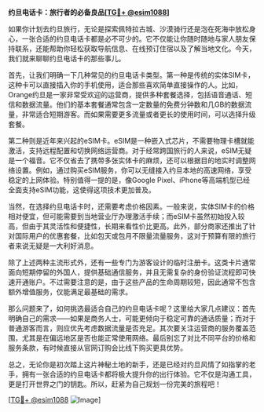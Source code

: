 **约旦电话卡：旅行者的必备良品[[TG💪+ @esim1088](https://t.me/s/esim1088)]**

如果你计划去约旦旅行，无论是探索佩特拉古城、沙漠骑行还是泡在死海中放松身心，一张合适的约旦电话卡都是必不可少的。它不仅能让你随时随地与家人朋友保持联系，还能帮助你轻松获取导航信息、在线预订住宿以及了解当地文化。今天，我们就来聊聊约旦电话卡的那些事儿。

首先，让我们明确一下几种常见的约旦电话卡类型。第一种是传统的实体SIM卡，这种卡可以直接插入你的手机使用，适合那些喜欢简单直接操作的人。比如，Orange约旦是一家非常受欢迎的运营商，提供多种套餐选择，包括语音通话、短信和数据流量。他们的基本套餐通常包含一定数量的免费分钟数和几GB的数据流量，非常适合短期游客。而如果需要更多流量或者更长的使用时间，可以选择升级套餐。

第二种则是近年来兴起的eSIM卡。eSIM是一种嵌入式芯片，不需要物理卡槽就能激活，支持远程配置和切换网络运营商。对于经常跨国旅行的人来说，eSIM无疑是一个福音。它不仅省去了携带多张实体卡的麻烦，还可以根据目的地实时调整网络设置。例如，通过购买eSIM服务，你可以无缝接入约旦本地的高速网络，享受稳定的上网体验。特别值得一提的是，像Google Pixel、iPhone等高端机型已经全面支持eSIM功能，这使得这项技术更加普及。

当然，在选择约旦电话卡时，还需要考虑价格因素。一般来说，实体SIM卡的价格相对便宜，但可能需要到当地营业厅办理激活手续；而eSIM卡虽然初始投入较高，但由于其灵活性和便捷性，长期来看性价比更高。此外，部分商家还推出了针对国际用户的优惠套餐，比如包天或包月不限量流量服务，这对于预算有限的旅行者来说无疑是一大利好消息。

除了上述两种主流形式外，还有一些专门为游客设计的临时注册卡。这类卡片通常面向短期停留的外国人，提供基础通信服务，并且无需复杂的身份验证流程即可快速开通账户。不过需要注意的是，由于这些产品的生命周期较短，因此通常不包含额外增值服务，仅能满足最基础的需求。

那么问题来了，如何挑选最适合自己的约旦电话卡呢？这里给大家几点建议：首先明确自己的需求——如果是商务人士，可能更倾向于稳定可靠的通话质量；而对于普通游客而言，则应优先考虑数据流量是否充足。其次要关注运营商的服务覆盖范围，尤其是在偏远地区是否也能正常使用网络。最后别忘了对比不同平台的价格和服务条款，有时候直接从官网订购会比线下购买更具优势。

总之，无论你是初次踏上这片神秘土地的新手，还是已经对约旦风情了如指掌的老手，拥有一张合适的约旦电话卡都将极大提升你的出行体验。它不仅是沟通工具，更是打开世界之门的钥匙。所以，赶紧为自己规划一份完美的旅程吧！

[[TG💪+ @esim1088](https://t.me/s/esim1088) ![Image](https://i.postimg.cc/4NQfJmqS/Snipaste-2025-05-13-00-14-12.png)]